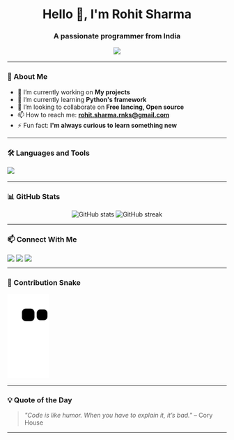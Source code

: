  <h1 align="center">Hello 👋, I'm Rohit Sharma</h1>
<h3 align="center">A passionate programmer from India</h3>

<p align="center">
  <img src="https://readme-typing-svg.demolab.com/?lines=Welcome+to+my+GitHub!;I'm+a+passionate+coder;I+love+building+cool+things&center=true&width=440&height=45&color=58A6FF&vCenter=true&pause=1000&size=22" />
</p>

---

### 🧠 About Me

- 🔭 I’m currently working on **My projects**
- 🌱 I’m currently learning **Python's framework**
- 👯 I’m looking to collaborate on **Free lancing, Open source**
- 📫 How to reach me: **rohit.sharma.rnks@gmail.com**
- ⚡ Fun fact: **I'm always curious to learn something new**

---

### 🛠️ Languages and Tools

<p align="left">
  <img src="https://skillicons.dev/icons?i=python,js,html,css,linkedin,git,github,ai,figma,docker&perline=8" />
</p>

---

### 📊 GitHub Stats

<p align="center">
  <img src="https://github-readme-stats.vercel.app/api?username=NeonSync&show_icons=true&theme=tokyonight" alt="GitHub stats" />
  <img src="https://github-readme-streak-stats.herokuapp.com/?user=NeonSync&theme=tokyonight" alt="GitHub streak" />
</p>

---

### 📫 Connect With Me

<p align="left">
  <a href="https://www.linkedin.com/in/rohit-sharma-codes/" target="blank"><img align="center" src="https://skillicons.dev/icons?i=linkedin" height="30" /></a>
  <a href="mailto:rohit.sharma.rnks@gmail.com"><img align="center" src="https://skillicons.dev/icons?i=gmail" height="30" /></a>
  <a href="https://www.instagram.com/rohiittt.s/" target="blank"><img align="center" src="https://skillicons.dev/icons?i=instagram" height="30" /></a>
</p>

---
### 🐍 Contribution Snake

![snake gif](https://github.com/NeonSync/NeonSync/blob/output/github-contribution-grid-snake.svg)

---

### 💡 Quote of the Day

> _"Code is like humor. When you have to explain it, it’s bad."_ – Cory House
---
